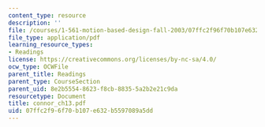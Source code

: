 ```yaml
---
content_type: resource
description: ''
file: /courses/1-561-motion-based-design-fall-2003/07ffc2f96f70b107e632b5597089a5dd_connor_ch13.pdf
file_type: application/pdf
learning_resource_types:
- Readings
license: https://creativecommons.org/licenses/by-nc-sa/4.0/
ocw_type: OCWFile
parent_title: Readings
parent_type: CourseSection
parent_uid: 8e2b5554-8623-f8cb-8835-5a2b2e21c9da
resourcetype: Document
title: connor_ch13.pdf
uid: 07ffc2f9-6f70-b107-e632-b5597089a5dd
---
```

